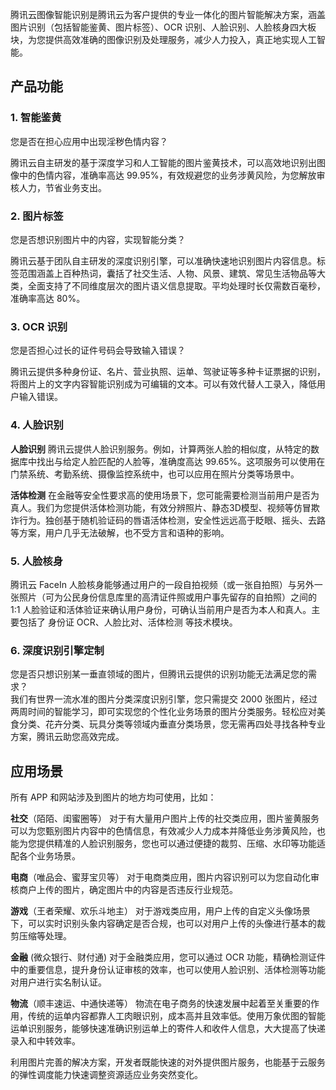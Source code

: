 腾讯云图像智能识别是腾讯云为客户提供的专业一体化的图片智能解决方案，涵盖图片识别（包括智能鉴黄、图片标签）、OCR 识别、人脸识别、人脸核身四大板块，为您提供高效准确的图像识别及处理服务，减少人力投入，真正地实现人工智能。
## 产品功能
### 1. 智能鉴黄

您是否在担心应用中出现淫秽色情内容？

腾讯云自主研发的基于深度学习和人工智能的图片鉴黄技术，可以高效地识别出图像中的色情内容，准确率高达 99.95%，有效规避您的业务涉黄风险，为您解放审核人力，节省业务支出。

### 2. 图片标签

您是否想识别图片中的内容，实现智能分类？

腾讯云基于团队自主研发的深度识别引擎，可以准确快速地识别图片内容信息。标签范围涵盖上百种热词，囊括了社交生活、人物、风景、建筑、常见生活物品等大类，全面支持了不同维度层次的图片语义信息提取。平均处理时长仅需数百毫秒，准确率高达 80%。

### 3. OCR 识别
您是否担心过长的证件号码会导致输入错误？

腾讯云提供多种身份证、名片、营业执照、运单、驾驶证等多种卡证票据的识别，将图片上的文字内容智能识别成为可编辑的文本。可以有效代替人工录入，降低用户输入错误。

### 4. 人脸识别

**人脸识别**
腾讯云提供人脸识别服务。例如，计算两张人脸的相似度，从特定的数据库中找出与给定人脸匹配的人脸等，准确度高达 99.65%。这项服务可以使用在门禁系统、考勤系统、摄像监控系统中，也可以应用在照片分类等场景中。

**活体检测**
在金融等安全性要求高的使用场景下，您可能需要检测当前用户是否为真人。我们为您提供活体检测功能，有效分辨照片、静态3D模型、视频等仿冒欺诈行为。独创基于随机验证码的唇语活体检测，安全性远远高于眨眼、摇头、去路等方案，用户几乎无法破解，也不受方言和语种的影响。

### 5. 人脸核身

腾讯云 FaceIn 人脸核身能够通过用户的一段自拍视频（或一张自拍照）与另外一张照片（可为公民身份信息库里的高清证件照或用户事先留存的自拍照）之间的 1:1 人脸验证和活体验证来确认用户身份，可确认当前用户是否为本人和真人。主要包括了 身份证 OCR、人脸比对、活体检测 等技术模块。

### 6. 深度识别引擎定制
您是否只想识别某一垂直领域的图片，但腾讯云提供的识别功能无法满足您的需求？</br>我们有世界一流水准的图片分类深度识别引擎，您只需提交 2000 张图片，经过两周时间的智能学习，即可实现您的个性化业务场景的图片分类服务。轻松应对美食分类、花卉分类、玩具分类等领域内垂直分类场景，您无需再四处寻找各种专业方案，腾讯云助您高效完成。

## 应用场景
所有 APP 和网站涉及到图片的地方均可使用，比如：

**社交**（陌陌、闺蜜圈等）
对于有大量用户图片上传的社交类应用，图片鉴黄服务可以为您甄别图片内容中的色情信息，有效减少人力成本并降低业务涉黄风险，也能为您提供精准的人脸识别服务，您也可以通过便捷的裁剪、压缩、水印等功能适配各个业务场景。

**电商**（唯品会、蜜芽宝贝等）
对于电商类应用，图片内容识别可以为您自动化审核商户上传的图片，确定图片中的内容是否违反行业规范。

**游戏**（王者荣耀、欢乐斗地主）
对于游戏类应用，用户上传的自定义头像场景下，可以实时识别头象内容确定是否合规，也可以对用户上传的头像进行基本的裁剪压缩等处理。

**金融** (微众银行、财付通)
对于金融类应用，您可以通过 OCR 功能，精确检测证件中的重要信息，提升身份认证审核的效率，也可以使用人脸识别、活体检测等功能对用户进行实名制认证。

**物流**（顺丰速运、中通快递等）
物流在电子商务的快速发展中起着至关重要的作用，传统的运单内容都靠人工肉眼识别，成本高并且效率低。使用万象优图的智能运单识别服务，能够快速准确识别运单上的寄件人和收件人信息，大大提高了快递录入和中转效率。

利用图片完善的解决方案，开发者既能快速的对外提供图片服务，也能基于云服务的弹性调度能力快速调整资源适应业务突然变化。